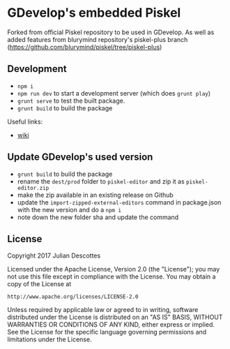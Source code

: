 # GDevelop's embedded Piskel

Forked from official Piskel repository to be used in GDevelop.
As well as added features from blurymind repository's piskel-plus branch (https://github.com/blurymind/piskel/tree/piskel-plus)

## Development

- `npm i`
- `npm run dev` to start a development server (which does `grunt play`)
- `grunt serve` to test the built package.
- `grunt build` to build the package

Useful links:

- [wiki](https://github.com/piskelapp/piskel/wiki)

## Update GDevelop's used version

- `grunt build` to build the package
- rename the `dest/prod` folder to `piskel-editor` and zip it as `piskel-editor.zip`
- make the zip available in an existing release on Github
- update the `import-zipped-external-editors` command in package.json with the new version and do a `npm i`
- note down the new folder sha and update the command

## License

Copyright 2017 Julian Descottes

Licensed under the Apache License, Version 2.0 (the "License");
you may not use this file except in compliance with the License.
You may obtain a copy of the License at

    http://www.apache.org/licenses/LICENSE-2.0

Unless required by applicable law or agreed to in writing, software
distributed under the License is distributed on an "AS IS" BASIS,
WITHOUT WARRANTIES OR CONDITIONS OF ANY KIND, either express or implied.
See the License for the specific language governing permissions and
limitations under the License.
